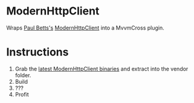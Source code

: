 ModernHttpClient
================

Wraps [Paul Betts's](https://github.com/paulcbetts) [ModernHttpClient](https://github.com/paulcbetts/ModernHttpClient) into a MvvmCross plugin.

Instructions
============

1. Grab the [latest ModernHttpClient binaries](https://github.com/paulcbetts/ModernHttpClient/releases) and extract into the vendor folder.
2. Build
3. ???
4. Profit


